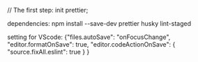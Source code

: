 // The first step: init prettier;

dependencies: npm install --save-dev prettier husky lint-staged

setting for VScode: {"files.autoSave": "onFocusChange", "editor.formatOnSave":
true, "editor.codeActionOnSave": { "source.fixAll.eslint": true } }
